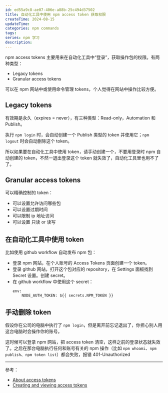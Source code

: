 ```yaml
---
id: ed55a9c8-ae07-406e-a88b-25c494d37502
title: 自动化工具中使用 npm access token 获取权限
createTime: 2024-08-15
updateTime:
categories: npm commands
tags:
series: npm 学习
description:
---
```


npm access tokens 主要用来在自动化工具中“登录”，获取操作包的权限。有两种类型：

- Legacy tokens
- Granular access tokens

可以在 npm 网站中或使用命令管理 tokens，个人觉得在网站中操作比较方便。

## Legacy tokens

有效期是永久（expires = never），有三种类型：Read-only，Automation 和 Publish。

执行 `npm login` 时，会自动创建一个 Publish 类型的 token 并使用它；`npm logout` 时会自动删除这个 token。

所以如果要在自动化工具中使用 token，请手动创建一个，不要用登录时 npm 自动创建的 token，不然一退出登录这个 token 就失效了，自动化工具里也用不了了。

## Granular access tokens

可以精确控制的 token：

- 可以设置允许访问哪些包
- 可以设置过期时间
- 可以限制 ip 地址访问
- 可以设置 只读 or 读写

## 在自动化工具中使用 token

比如使用 github workflow 自动发布 npm 包：

- 登录 npm 网站，在个人账号的 Access Tokens 页面创建一个 token。
- 登录 github 网站，打开这个包对应的 repository，在 Settings 面板找到 Secret 设置。创建 secret。
- 在 github workflow 中使用这个 secret：
  ```
  env:
      NODE_AUTH_TOKEN: ${{ secrets.NPM_TOKEN }}
  ```

## 手动删除 token

假设你在公司的电脑中执行了 `npm login`，但是离开前忘记退出了，你担心别人用这台电脑时会操作你的账号。

这时候可以登录 npm 网站，把 access token 清空，这样之前的登录状态就失效了。之后在那台电脑执行任何和账号有关的 npm 操作（比如 `npm whoami`、`npm publish`、`npm token list`）都会失败，报错 401-Unauthorized

---

参考：

- [About access tokens](https://docs.npmjs.com/about-access-tokens)
- [Creating and viewing access tokens](https://docs.npmjs.com/creating-and-viewing-access-tokens)
